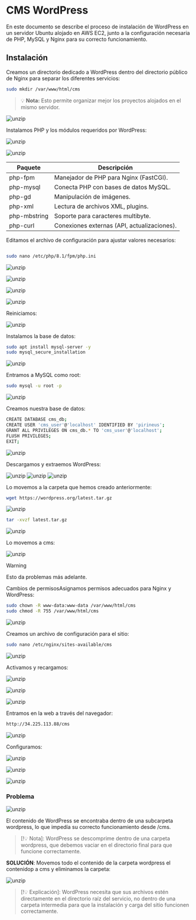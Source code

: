 # CMS WordPress
En este documento se describe el proceso de instalación de WordPress en un servidor Ubuntu alojado en AWS EC2, junto a la configuración necesaria de PHP, MySQL y Nginx para su correcto funcionamiento.

## Instalación

Creamos un directorio dedicado a WordPress dentro del directorio público de Nginx para separar los diferentes servicios:
 ```bash
sudo mkdir /var/www/html/cms
```
> 💡 **Nota:** Esto permite organizar mejor los proyectos alojados en el mismo servidor.

![unzip](./imagenes/2/mkdir.png)


Instalamos PHP y los módulos requeridos por WordPress:

![unzip](./imagenes/2/UPDATE.png)

![unzip](./imagenes/2/PHP.png)


| Paquete       | Descripción                                      |
|--------------|--------------------------------------------------|
| php-fpm      | Manejador de PHP para Nginx (FastCGI).          |
| php-mysql    | Conecta PHP con bases de datos MySQL.           |
| php-gd       | Manipulación de imágenes.                       |
| php-xml      | Lectura de archivos XML, plugins.               |
| php-mbstring | Soporte para caracteres multibyte.              |
| php-curl     | Conexiones externas (API, actualizaciones).     |


Editamos el archivo de configuración para ajustar valores necesarios:
 ```bash

sudo nano /etc/php/8.1/fpm/php.ini
```

![unzip](./imagenes/2/max.png)

![unzip](./imagenes/2/max2.png)

![unzip](./imagenes/2/max3.png)

![unzip](./imagenes/2/max4.png)

Reiniciamos:

![unzip](./imagenes/2/max5.png)

Instalamos la base de datos:

```bash
sudo apt install mysql-server -y
sudo mysql_secure_installation
```

![unzip](./imagenes/2/my.png)


Entramos a MySQL como root:
```bash
sudo mysql -u root -p
```
![unzip](./imagenes/2/root.png)

Creamos nuestra base de datos:

```bash
CREATE DATABASE cms_db;
CREATE USER 'cms_user'@'localhost' IDENTIFIED BY 'pirineus';
GRANT ALL PRIVILEGES ON cms_db.* TO 'cms_user'@'localhost';
FLUSH PRIVILEGES;
EXIT;
```

![unzip](./imagenes/2/data.png)

Descargamos y extraemos WordPress:

![unzip](./imagenes/2/.png)
![unzip](./imagenes/2/.png)
![unzip](./imagenes/2/.png)

Lo movemos a la carpeta que hemos creado anteriormente:
```bash
wget https://wordpress.org/latest.tar.gz
```
![unzip](./imagenes/2/get.png)

```bash
tar -xvzf latest.tar.gz
```
![unzip](./imagenes/2/tar.png)

Lo movemos a cms:

![unzip](./imagenes/2/mv.png)

> [!Warning]
> Esto da problemas más adelante.


Cambios de permisosAsignamos permisos adecuados para Nginx y WordPress:

```bash
sudo chown -R www-data:www-data /var/www/html/cms
sudo chmod -R 755 /var/www/html/cms
```
![unzip](./imagenes/2/ch.png)


Creamos un archivo de configuración para el sitio:
```bash
sudo nano /etc/nginx/sites-available/cms
```

![unzip](./imagenes/2/ng.png)

Activamos y recargamos:

![unzip](./imagenes/2/2.png)

![unzip](./imagenes/2/3.png)

![unzip](./imagenes/2/1.png)

Entramos en la web a través del navegador: 
```bash
http://34.225.113.88/cms
```

![unzip](./imagenes/2/4.png)

Configuramos:

![unzip](./imagenes/2/5png)

![unzip](./imagenes/2/6.png)

![unzip](./imagenes/2/7.png)




### Problema 

![unzip](./imagenes/2/not.png)

El contenido de WordPress se encontraba dentro de una subcarpeta wordpress, lo que impedía su correcto funcionamiento desde /cms.
>[!💡 Nota]: 
>WordPress se descomprime dentro de una carpeta wordpress, que debemos vaciar en el directorio final para que funcione correctamente.

**SOLUCIÓN**:
Movemos todo el contenido de la carpeta wordpress el contenidop a cms y eliminamos la carpeta:

![unzip](./imagenes/2/solu.png)


>[!💡 Explicación]: 
>WordPress necesita que sus archivos estén directamente en el directorio raíz del servicio, no dentro de una carpeta intermedia para que la instalación y carga del sitio funcionen correctamente.











